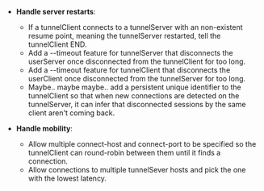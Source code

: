 - **Handle server restarts**:
  - If a tunnelClient connects to a tunnelServer with
    an non-existent resume point, meaning the tunnelServer restarted,
    tell the tunnelClient END.
  - Add a --timeout feature for tunnelServer that disconnects the userServer
    once disconnected from the tunnelClient for too long.
  - Add a --timeout feature for tunnelClient that disconnects the userClient
    once disconnected from the tunnelServer for too long.
  - Maybe.. maybe maybe.. add a persistent unique identifier to the tunnelClient
    so that when new connections are detected on the tunnelServer, it can infer
    that disconnected sessions by the same client aren't coming back.

- **Handle mobility**:
  - Allow multiple connect-host and connect-port to be specified so the
    tunnelClient can round-robin between them until it finds a connection.
  - Allow connections to multiple tunnelSever hosts and pick the one with the
    lowest latency.
